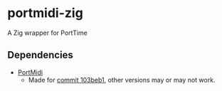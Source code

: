 # portmidi-zig
A Zig wrapper for PortTime

## Dependencies
- [PortMidi](https://github.com/PortMidi/portmidi/)
  - Made for [commit 103beb1](https://github.com/PortMidi/portmidi/tree/103beb136ca9833d47d3f3a150364330d78638e7), other versions may or may not work.

